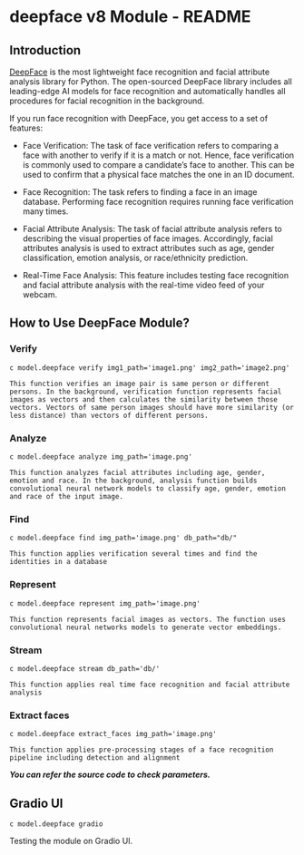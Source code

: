 # deepface v8 Module - README

## Introduction

[DeepFace](https://viso.ai/computer-vision/deepface/) is the most lightweight face recognition and facial attribute analysis library for Python. The open-sourced DeepFace library includes all leading-edge AI models for face recognition and automatically handles all procedures for facial recognition in the background.

If you run face recognition with DeepFace, you get access to a set of features: 
- Face Verification: The task of face verification refers to comparing a face with another to verify if it is a match or not. Hence, face verification is commonly used to compare a candidate’s face to another. This can be used to confirm that a physical face matches the one in an ID document. 

- Face Recognition: The task refers to finding a face in an image database. Performing face recognition requires running face verification many times. 

- Facial Attribute Analysis: The task of facial attribute analysis refers to describing the visual properties of face images. Accordingly, facial attributes analysis is used to extract attributes such as age, gender classification, emotion analysis, or race/ethnicity prediction. 

- Real-Time Face Analysis: This feature includes testing face recognition and facial attribute analysis with the real-time video feed of your webcam.


## How to Use DeepFace Module?

### Verify

`c model.deepface verify img1_path='image1.png' img2_path='image2.png'`

    This function verifies an image pair is same person or different persons. In the background, verification function represents facial images as vectors and then calculates the similarity between those vectors. Vectors of same person images should have more similarity (or less distance) than vectors of different persons.

### Analyze

`c model.deepface analyze img_path='image.png'`

    This function analyzes facial attributes including age, gender, emotion and race. In the background, analysis function builds convolutional neural network models to classify age, gender, emotion and race of the input image.
    
### Find

`c model.deepface find img_path='image.png' db_path="db/"`

    This function applies verification several times and find the identities in a database

### Represent

`c model.deepface represent img_path='image.png'`

    This function represents facial images as vectors. The function uses convolutional neural networks models to generate vector embeddings.

### Stream

`c model.deepface stream db_path='db/'`

    This function applies real time face recognition and facial attribute analysis

### Extract faces

`c model.deepface extract_faces img_path='image.png'`

    This function applies pre-processing stages of a face recognition pipeline including detection and alignment

***You can refer the source code to check parameters.***

## Gradio UI

`c model.deepface gradio`

Testing the module on Gradio UI.